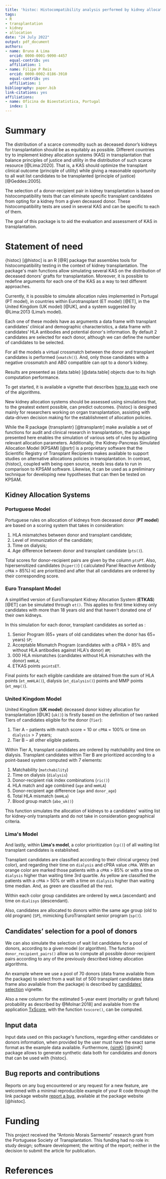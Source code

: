 ```yaml
---
title: 'histoc: Histocompatibility analysis performed by kidney allocation systems'
tags:
- R
- transplantation
- kidney
- allocation
date: "24 July 2022"
output: pdf_document
authors:
- name: Bruno A Lima
  orcid: 0000-0001-9090-4457
  equal-contrib: yes
  affiliation: 1
- name: Filipe P Reis
  orcid: 0000-0002-8186-3910
  equal-contrib: yes
  affiliation: 1
bibliography: paper.bib
link-citations: yes
affiliations:
- name: Oficina de Bioestatistica, Portugal
  index: 1
---
```


# Summary

The distribution of a scarce commodity such as deceased donor’s kidneys for transplantation should be as equitably as possible. Different countries try to implement kidney allocation systems (KAS) in transplantation that balance principles of justice and utility in the distribution of such scarce resource [@Lima:2020]. That is, a KAS should optimize the transplant clinical outcome (principle of utility) while giving a reasonable opportunity to all wait list candidates to be transplanted (principle of justice) [@Geddes:2005].

The selection of a donor-recipient pair in kidney transplantation is based on histocompatibility tests that can eliminate specific transplant candidates from opting for a kidney from a given deceased donor. These histocompatibility tests are used in several KAS and can be specific to each of them.

The goal of this package is to aid the evaluation and assessment of KAS in transplantation.

# Statement of need

{histoc} [@histoc] is an R [@R] package that assembles tools for histocompatibility testing in the context of kidney transplantation. The package's main functions allow simulating several KAS on the distribution of deceased donors’ grafts for transplantation. Moreover, it is possible to redefine arguments for each one of the KAS as a way to test different approaches.

Currently, it is possible to simulate allocation rules implemented in Portugal (PT model), in countries within Eurotransplant (ET model) [@ET], in the United Kingdom (UK model) [@UK], and a system suggested by @Lima:2013 (Lima’s model).

Each one of these models have as arguments a data frame with transplant candidates’ clinical and demographic characteristics, a data frame with candidates’ HLA antibodies and potential donor's information. By default 2 candidates are selected for each donor, although we can define the number of candidates to be selected.

For all the models a virtual crossmatch between the donor and transplant candidates is performed (`xmatch()`). And, only those candidates with a negative crossmatch and ABO compatible can opt to a donor’s kidney.

Results are presented as {data.table} [@data.table] objects due to its high computation performance.

To get started, it is available a vignette that describes [how to use](https://txopen.github.io/histoc/articles/how_to.html) each one of the algorithms.

New kidney allocation systems should be assessed using simulations that, to the greatest extent possible, can predict outcomes. {histoc} is designed mainly for researchers working on organ transplantation, assisting with data-driven decision making for the establishment of allocation policies.

While the R package {transplantr} [@transplantr] make available a set of functions for audit and clinical research in transplantation, the package presented here enables the simulation of various sets of rules by adjusting relevant allocation parameters. Additionally, the Kidney-Pancreas Simulated Allocation Model (KPSAM) [@srtr] is a proprietary software that the Scientific Registry of Transplant Recipients makes available to support studies on alternative allocations policies in transplantation. In contrast, {histoc}, coupled with being open source, needs less data to run in comparison to KPSAM software. Likewise, it can be used as a preliminary technique for developing new hypotheses that can then be tested on KPSAM.

## Kidney Allocation Systems

### Portuguese Model

Portuguese rules on allocation of kidneys from deceased donor (**PT model**) are based on a scoring system that takes in consideration:  
1. HLA mismatches between donor and transplant candidate; 
1. Level of immunization of the candidate; 
1. Time on dialysis;
1. Age difference between donor and transplant candidate (`pts()`). 

Total scores for donor-recipient pairs are given by the column `ptsPT`. Also, hipersensitized candidates (`hiper()`) ( calculated Panel Reactive Antibody `cPRA` > 85%) `HI` are prioritized and after that
all candidates are ordered by their corresponding score.

### Euro Transplant Model

A simplified version of EuroTransplant Kidney Allocation System (**ETKAS**) [@ET] can be simulated through `et()`. This applies to first time kidney only candidates with more than 18 years old and that haven't donated one of their own kidneys.  

In this simulation for each donor, transplant candidates as sorted as :

1. Senior Program (65+ years of old candidates when the donor has 65+ years) `SP`;
1. Acceptable Mismatch Program (candidates with a cPRA > 85% and without HLA antibodies against HLA's donor) `AM`;
1. 000 HLA mismatches (candidates without HLA mismatches with the donor) `mmHLA`;
1. ETKAS points `pointsET`.

Final points for each eligible candidate are obtained from the sum of HLA points (`et_mmHLA()`), dialysis (`et_dialysis()`) points and MMP points (`et_mmp()`).

### United Kingdom Model

United Kingdom (**UK model**) deceased donor kidney allocation for transplantation [@UK] (`uk()`) is firstly based on the definition of two ranked Tiers of candidates eligible for the donor (`Tier`):

1. Tier A – patients with match score = 10 or `cPRA` = 100% or time on `dialysis` > 7 years;
1. Tier B – all other eligible patients.

Within Tier A, transplant candidates are ordered by matchability and time on dialysis. Transplant candidates within Tier B are prioritized according to a point-based system computed with 7 elements:

1. Matchability (`matchability`)
1. Time on dialysis (`dialysis`)
1. Donor-recipient risk index combinations (`ric()`)
1. HLA match and age combined (`age` and `mmHLA`)
1. Donor-recipient age difference (`age` and `donor_age`)
1. Total HLA mismatch (`mmHLa`)
1. Blood group match (`abo_uk()`)

This function simulates the allocation of kidneys to a candidates' waiting list for kidney-only transplants and do not take in consideration geographical criteria.

### Lima's Model

And lastly, within **Lima's model**, a color prioritization (`cp()`) of all waiting list transplant candidates is established.

Transplant candidates are classified according to their clinical urgency (red color), and regarding their time on `dialysis` and cPRA value `cPRA`. With an orange color are marked those patients with a `cPRA` > 85% or with a time on `dialysis` higher than waiting time 3rd quartile. As yellow are classified the patients with a `cPRA` > 50% or with a time on `dialysis` higher than waiting time median. And, as green are classified all the rest.

Within each color group candidates are ordered by `mmHLA` (ascendant) and time on `dialisys` (descendant).

Also, candidates are allocated to donors within the same age group (old to old program) (`SP`), mimicking EuroTransplant senior program (`sp()`).

## Candidates’ selection for a pool of donors

We can also simulate the selection of wait list candidates for a pool of donors, according to a given model (or algorithm). 
The function `donor_recipient_pairs()` allow us to compute all possible donor-recipient pairs according to any of the previously described kidney allocation algorithms. 

An example where we use a pool of 70 donors (data frame available from the package) to select from a wait list of 500 transplant candidates (data frame also available from the package) is described by [candidates' selection](https://txopen.github.io/histoc/articles/cand_select.html) vignette.


Also a new column for the estimated 5-year event (mortality or graft failure) probability as described by @Molnar:2018] and available from the application [TxScore](https://balima.shinyapps.io/scoreTx/), with the function `txscore()`, can be computed.

## Input data

Input data used on this package's functions, regarding either candidates or donors information, when provided by the user must have the exact same format as the example data available. Furthermore, [{simK}](https://github.com/txopen/simK) [@simK] package allows to generate synthetic data both for candidates and donors that can be used with {histoc}.  

## Bug reports and contributions

Reports on any bug encountered or any request for a new feature, are welcomed with a minimal reproducible example of your R code through the link package website [report a bug](https://github.com/txopen/histoc/issues), available at the package website [@histoc].

# Funding

This project received the “Antonio Morais Sarmento” research grant from the Portuguese Society of Transplantation. This funding had no role in: study design; software development; the writing of the report; neither in the decision to submit the article for publication.

# References
